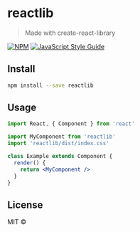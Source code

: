 # reactlib

> Made with create-react-library

[![NPM](https://img.shields.io/npm/v/reactlib.svg)](https://www.npmjs.com/package/reactlib) [![JavaScript Style Guide](https://img.shields.io/badge/code_style-standard-brightgreen.svg)](https://standardjs.com)

## Install

```bash
npm install --save reactlib
```

## Usage

```jsx
import React, { Component } from 'react'

import MyComponent from 'reactlib'
import 'reactlib/dist/index.css'

class Example extends Component {
  render() {
    return <MyComponent />
  }
}
```

## License

MIT © [](https://github.com/)
